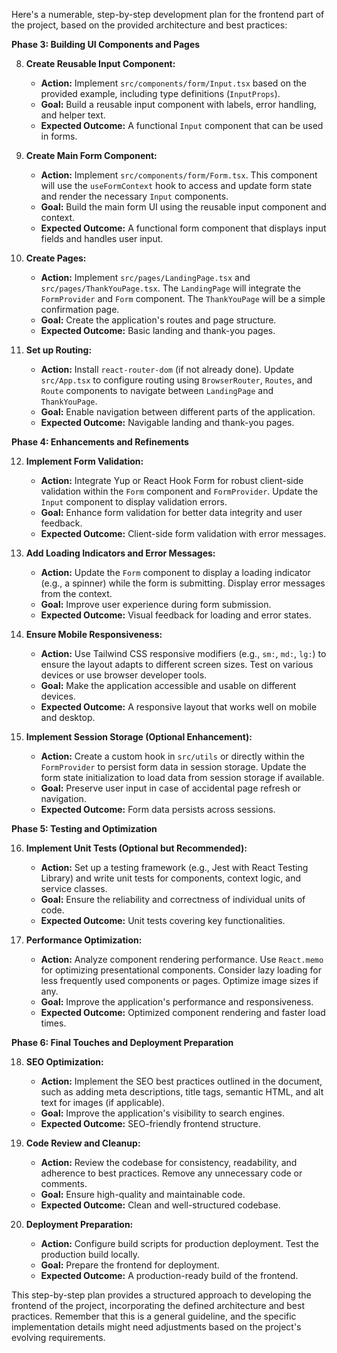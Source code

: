 Here's a numerable, step-by-step development plan for the frontend part of the project, based on the provided architecture and best practices:


**Phase 3: Building UI Components and Pages**

8. **Create Reusable Input Component:**
    *   **Action:** Implement `src/components/form/Input.tsx` based on the provided example, including type definitions (`InputProps`).
    *   **Goal:** Build a reusable input component with labels, error handling, and helper text.
    *   **Expected Outcome:** A functional `Input` component that can be used in forms.

9. **Create Main Form Component:**
    *   **Action:** Implement `src/components/form/Form.tsx`. This component will use the `useFormContext` hook to access and update form state and render the necessary `Input` components.
    *   **Goal:** Build the main form UI using the reusable input component and context.
    *   **Expected Outcome:** A functional form component that displays input fields and handles user input.

10. **Create Pages:**
    *   **Action:** Implement `src/pages/LandingPage.tsx` and `src/pages/ThankYouPage.tsx`. The `LandingPage` will integrate the `FormProvider` and `Form` component. The `ThankYouPage` will be a simple confirmation page.
    *   **Goal:** Create the application's routes and page structure.
    *   **Expected Outcome:** Basic landing and thank-you pages.

11. **Set up Routing:**
    *   **Action:** Install `react-router-dom` (if not already done). Update `src/App.tsx` to configure routing using `BrowserRouter`, `Routes`, and `Route` components to navigate between `LandingPage` and `ThankYouPage`.
    *   **Goal:** Enable navigation between different parts of the application.
    *   **Expected Outcome:** Navigable landing and thank-you pages.

**Phase 4: Enhancements and Refinements**

12. **Implement Form Validation:**
    *   **Action:** Integrate Yup or React Hook Form for robust client-side validation within the `Form` component and `FormProvider`. Update the `Input` component to display validation errors.
    *   **Goal:** Enhance form validation for better data integrity and user feedback.
    *   **Expected Outcome:** Client-side form validation with error messages.

13. **Add Loading Indicators and Error Messages:**
    *   **Action:** Update the `Form` component to display a loading indicator (e.g., a spinner) while the form is submitting. Display error messages from the context.
    *   **Goal:** Improve user experience during form submission.
    *   **Expected Outcome:** Visual feedback for loading and error states.

14. **Ensure Mobile Responsiveness:**
    *   **Action:** Use Tailwind CSS responsive modifiers (e.g., `sm:`, `md:`, `lg:`) to ensure the layout adapts to different screen sizes. Test on various devices or use browser developer tools.
    *   **Goal:** Make the application accessible and usable on different devices.
    *   **Expected Outcome:** A responsive layout that works well on mobile and desktop.

15. **Implement Session Storage (Optional Enhancement):**
    *   **Action:** Create a custom hook in `src/utils` or directly within the `FormProvider` to persist form data in session storage. Update the form state initialization to load data from session storage if available.
    *   **Goal:** Preserve user input in case of accidental page refresh or navigation.
    *   **Expected Outcome:** Form data persists across sessions.

**Phase 5: Testing and Optimization**

16. **Implement Unit Tests (Optional but Recommended):**
    *   **Action:** Set up a testing framework (e.g., Jest with React Testing Library) and write unit tests for components, context logic, and service classes.
    *   **Goal:** Ensure the reliability and correctness of individual units of code.
    *   **Expected Outcome:** Unit tests covering key functionalities.

17. **Performance Optimization:**
    *   **Action:** Analyze component rendering performance. Use `React.memo` for optimizing presentational components. Consider lazy loading for less frequently used components or pages. Optimize image sizes if any.
    *   **Goal:** Improve the application's performance and responsiveness.
    *   **Expected Outcome:** Optimized component rendering and faster load times.

**Phase 6: Final Touches and Deployment Preparation**

18. **SEO Optimization:**
    *   **Action:** Implement the SEO best practices outlined in the document, such as adding meta descriptions, title tags, semantic HTML, and alt text for images (if applicable).
    *   **Goal:** Improve the application's visibility to search engines.
    *   **Expected Outcome:** SEO-friendly frontend structure.

19. **Code Review and Cleanup:**
    *   **Action:** Review the codebase for consistency, readability, and adherence to best practices. Remove any unnecessary code or comments.
    *   **Goal:** Ensure high-quality and maintainable code.
    *   **Expected Outcome:** Clean and well-structured codebase.

20. **Deployment Preparation:**
    *   **Action:** Configure build scripts for production deployment. Test the production build locally.
    *   **Goal:** Prepare the frontend for deployment.
    *   **Expected Outcome:** A production-ready build of the frontend.

This step-by-step plan provides a structured approach to developing the frontend of the project, incorporating the defined architecture and best practices. Remember that this is a general guideline, and the specific implementation details might need adjustments based on the project's evolving requirements.
